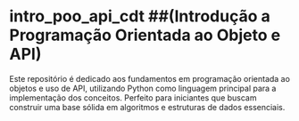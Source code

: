 # intro_poo_api_cdt ##(Introdução a Programação Orientada ao Objeto e API)
Este repositório é dedicado aos fundamentos em programação orientada ao objetos e uso de API, utilizando Python como linguagem principal para a implementação dos conceitos. Perfeito para iniciantes que buscam construir uma base sólida em algoritmos e estruturas de dados essenciais.
